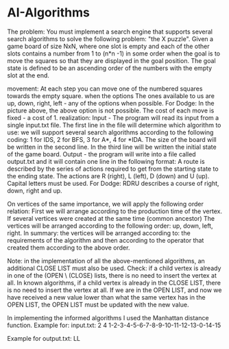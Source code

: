 # AI-Algorithms
The problem:
You must implement a search engine that supports several search algorithms to solve the following problem: "the X puzzle".
Given a game board of size NxN, where one slot is empty and each of the other slots contains a number
from 1 to (n*n -1) in some order when the goal is to move the squares so that they are displayed in the goal position.
The goal state is defined to be an ascending order of the numbers with the empty slot at the end.

movement:
At each step you can move one of the numbered squares towards the empty square. when the options
The ones available to us are up, down, right, left - any of the options when possible.
For Dodge: In the picture above, the above option is not possible.
The cost of each move is fixed - a cost of 1.
realization:
Input - The program will read its input from a single input.txt file.
  The first line in the file will determine which algorithm to use: we will support several search algorithms according to the following coding:
1 for IDS,
2 for BFS,
3 for A*,
4 for *IDA.
The size of the board will be written in the second line.
In the third line will be written the initial state of the game board.
Output - the program will write into a file called output.txt and it will contain one line in the following format:
A route is described by the series of actions required to get from the starting state to the ending state. The actions are R
(right), L (left), D (down) and U (up). Capital letters must be used.
For Dodge: RDRU describes a course of right, down, right and up.

On vertices of the same importance, we will apply the following order relation:
First we will arrange according to the production time of the vertex. If several vertices were created at the same time (common ancestor)
The vertices will be arranged according to the following order: up, down, left, right.
In summary: the vertices will be arranged according to: the requirements of the algorithm and then according to the operator that created them according to the above order.

Note: in the implementation of all the above-mentioned algorithms, an additional CLOSE LIST must also be used.
Check: if a child vertex is already in one of the (OPEN \ (CLOSE) lists, there is no need to insert the vertex at all.
In known algorithms, if a child vertex is already in the CLOSE LIST, there is no need to insert the vertex at all. If we are in the OPEN LIST, and now we have received a new value lower than what the same vertex has in the OPEN LIST, the OPEN LIST must be updated with the new value.

In implementing the informed algorithms I used the Manhattan distance function.
Example for: input.txt:
2
4
1-2-3-4-5-6-7-8-9-10-11-12-13-0-14-15

Example for output.txt:
LL
